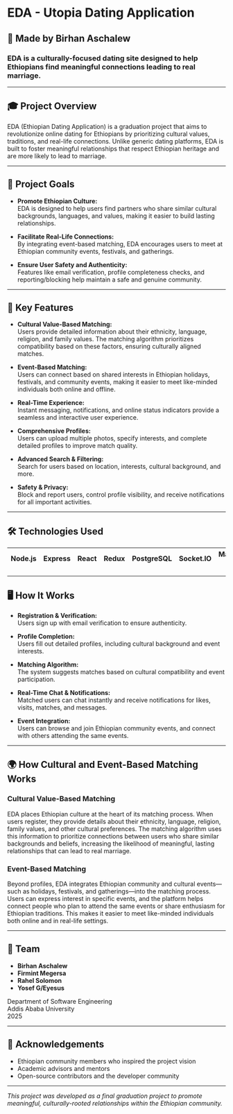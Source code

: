 # EDA - Utopia Dating Application

## 💼 Made by Birhan Aschalew

### EDA is a culturally-focused dating site designed to help Ethiopians find meaningful connections leading to real marriage.

---

## 🎓 Project Overview

EDA (Ethiopian Dating Application) is a graduation project that aims to revolutionize online dating for Ethiopians by prioritizing cultural values, traditions, and real-life connections. Unlike generic dating platforms, EDA is built to foster meaningful relationships that respect Ethiopian heritage and are more likely to lead to marriage.

---

## 🎯 Project Goals

- **Promote Ethiopian Culture:**  
  EDA is designed to help users find partners who share similar cultural backgrounds, languages, and values, making it easier to build lasting relationships.

- **Facilitate Real-Life Connections:**  
  By integrating event-based matching, EDA encourages users to meet at Ethiopian community events, festivals, and gatherings.

- **Ensure User Safety and Authenticity:**  
  Features like email verification, profile completeness checks, and reporting/blocking help maintain a safe and genuine community.

---

## 🌟 Key Features

- **Cultural Value-Based Matching:**  
  Users provide detailed information about their ethnicity, language, religion, and family values. The matching algorithm prioritizes compatibility based on these factors, ensuring culturally aligned matches.

- **Event-Based Matching:**  
  Users can connect based on shared interests in Ethiopian holidays, festivals, and community events, making it easier to meet like-minded individuals both online and offline.

- **Real-Time Experience:**  
  Instant messaging, notifications, and online status indicators provide a seamless and interactive user experience.

- **Comprehensive Profiles:**  
  Users can upload multiple photos, specify interests, and complete detailed profiles to improve match quality.

- **Advanced Search & Filtering:**  
  Search for users based on location, interests, cultural background, and more.

- **Safety & Privacy:**  
  Block and report users, control profile visibility, and receive notifications for all important activities.

---

## 🛠️ Technologies Used

| Node.js | Express | React | Redux | PostgreSQL | Socket.IO | Material UI |
|---------|---------|-------|-------|------------|-----------|-------------|

---

## 🖥️ How It Works

- **Registration & Verification:**  
  Users sign up with email verification to ensure authenticity.

- **Profile Completion:**  
  Users fill out detailed profiles, including cultural background and event interests.

- **Matching Algorithm:**  
  The system suggests matches based on cultural compatibility and event participation.

- **Real-Time Chat & Notifications:**  
  Matched users can chat instantly and receive notifications for likes, visits, matches, and messages.

- **Event Integration:**  
  Users can browse and join Ethiopian community events, and connect with others attending the same events.

---

## 🌍 How Cultural and Event-Based Matching Works

### Cultural Value-Based Matching

EDA places Ethiopian culture at the heart of its matching process. When users register, they provide details about their ethnicity, language, religion, family values, and other cultural preferences. The matching algorithm uses this information to prioritize connections between users who share similar backgrounds and beliefs, increasing the likelihood of meaningful, lasting relationships that can lead to real marriage.

### Event-Based Matching

Beyond profiles, EDA integrates Ethiopian community and cultural events—such as holidays, festivals, and gatherings—into the matching process. Users can express interest in specific events, and the platform helps connect people who plan to attend the same events or share enthusiasm for Ethiopian traditions. This makes it easier to meet like-minded individuals both online and in real-life settings.

---

## 👤 Team

- **Birhan Aschalew**
- **Firmint Megersa**
- **Rahel Solomon**
- **Yosef G/Eyesus**

Department of Software Engineering  
Addis Ababa University  
2025

---

## 📢 Acknowledgements

- Ethiopian community members who inspired the project vision
- Academic advisors and mentors
- Open-source contributors and the developer community

---

*This project was developed as a final graduation project to promote meaningful, culturally-rooted relationships within the Ethiopian community.*

